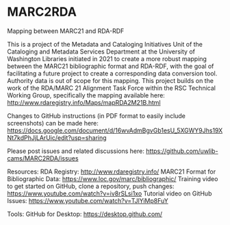 # MARC2RDA
Mapping between MARC21 and RDA-RDF

This is a project of the Metadata and Cataloging Initiatives Unit of the Cataloging and Metadata Services Department at the University of Washington Libraries initiated in 2021 to create a more robust mapping between the MARC21 bibliographic format and RDA-RDF, with the goal of facilitating a future project to create a corresponding data conversion tool. Authority data is out of scope for this mapping. This project builds on the work of the RDA/MARC 21 Alignment Task Force within the RSC Technical Working Group, specifically the mapping available here: http://www.rdaregistry.info/Maps/mapRDA2M21B.html

Changes to GitHub instructions (in PDF format to easily include screenshots) can be made here: https://docs.google.com/document/d/16wvAdmBgvGb1esU_5XGWY9Jhs19XNt7kdPhJjLArUic/edit?usp=sharing

Please post issues and related discussions here: https://github.com/uwlib-cams/MARC2RDA/issues

Resources:
RDA Registry: http://www.rdaregistry.info/
MARC21 Format for Bibliographic Data: https://www.loc.gov/marc/bibliographic/
Training video to get started on GitHub, clone a repository, push changes: https://www.youtube.com/watch?v=iv8rSLsi1xo
Tutorial video on GitHub Issues: https://www.youtube.com/watch?v=TJlYiMp8FuY

Tools:
GitHub for Desktop: https://desktop.github.com/
